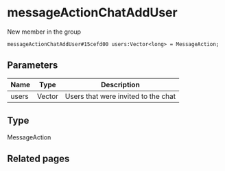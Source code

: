 # messageActionChatAddUser
New member in the group

```
messageActionChatAddUser#15cefd00 users:Vector<long> = MessageAction;
```

## Parameters
| Name | Type | Description |
| ---- | :----: | ----------- |
| users | Vector<long> | Users that were invited to the chat |


## Type
MessageAction

## Related pages
